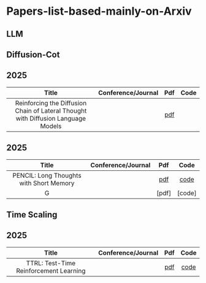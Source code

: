# Papers-list-based-mainly-on-Arxiv

## LLM
## Diffusion-Cot
## 2025
| Title  |  Conference/Journal          | Pdf      | Code      | 
|:-----------------------------------------------------------------------------------:|:-----------:|:-------:|:-------:|
| Reinforcing the Diffusion Chain of Lateral Thought with Diffusion Language Models |  | [pdf](https://arxiv.org/pdf/2505.10446) |    | 


## 
## 2025
| Title  |  Conference/Journal          | Pdf      | Code      | 
|:-----------------------------------------------------------------------------------:|:-----------:|:-------:|:-------:|
| PENCIL: Long Thoughts with Short Memory  |  | [pdf](https://arxiv.org/pdf/2503.14337) | [code](https://github.com/chr26195/PENCIL)   | 
| G |  | [pdf] | [code]   | 

## Time Scaling
## 2025
| Title  |  Conference/Journal          | Pdf      | Code      | 
|:-----------------------------------------------------------------------------------:|:-----------:|:-------:|:-------:|
| TTRL: Test-Time Reinforcement Learning  |  | [pdf](https://arxiv.org/pdf/2504.16084) | [code](https://github.com/PRIME-RL/TTRL)   | 


